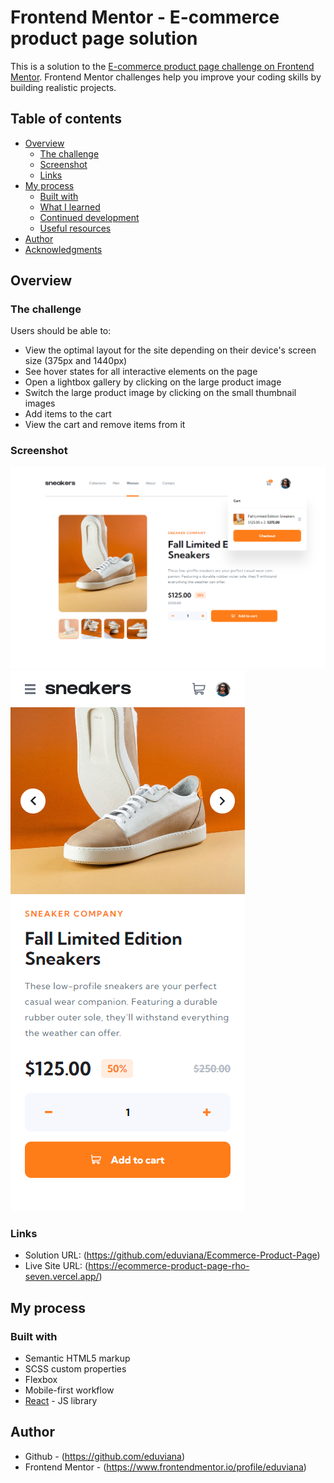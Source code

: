 # Frontend Mentor - E-commerce product page solution

This is a solution to the [E-commerce product page challenge on Frontend Mentor](https://www.frontendmentor.io/challenges/ecommerce-product-page-UPsZ9MJp6). Frontend Mentor challenges help you improve your coding skills by building realistic projects.

## Table of contents

- [Overview](#overview)
  - [The challenge](#the-challenge)
  - [Screenshot](#screenshot)
  - [Links](#links)
- [My process](#my-process)
  - [Built with](#built-with)
  - [What I learned](#what-i-learned)
  - [Continued development](#continued-development)
  - [Useful resources](#useful-resources)
- [Author](#author)
- [Acknowledgments](#acknowledgments)


## Overview

### The challenge

Users should be able to:

- View the optimal layout for the site depending on their device's screen size (375px and 1440px)
- See hover states for all interactive elements on the page
- Open a lightbox gallery by clicking on the large product image
- Switch the large product image by clicking on the small thumbnail images
- Add items to the cart
- View the cart and remove items from it

### Screenshot

![](./desktop.png) <br />
![](./mobile.png)

### Links

- Solution URL: (https://github.com/eduviana/Ecommerce-Product-Page)
- Live Site URL: (https://ecommerce-product-page-rho-seven.vercel.app/)


## My process

### Built with

- Semantic HTML5 markup
- SCSS custom properties
- Flexbox
- Mobile-first workflow
- [React](https://reactjs.org/) - JS library

## Author

- Github - (https://github.com/eduviana)
- Frontend Mentor - (https://www.frontendmentor.io/profile/eduviana)